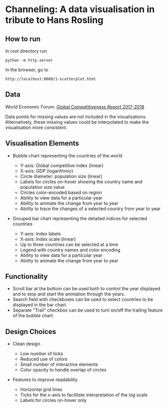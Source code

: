 # Channeling: A data visualisation in tribute to Hans Rosling

## How to run
In root directory run
```
python -m http.server
```
In the browser, go to 
```
http://localhost:8000/1-scatterplot.html
```

## Data
World Economic Forum: [Global Competitiveness Report 2017-2018](http://reports.weforum.org/global-competitiveness-index-2017-2018/)

Data points for missing values are not included in the visualisations. Alternatively, these missing values could be interpolated to make the visualisation more consistent.

## Visualisation Elements

- Bubble chart representing the countries of the world
	- Y-axis: Global competitive index (linear)
	- X-axis: GDP (logarithmic)
	- Circle diameter: population size (linear)
	- Labels for circles on-hover showing the country name and population size value
	- Circles color-encoded based on region
	- Ability to view data for a particular year 
	- Ability to animate the change from year to year
	- Ability to trace the changes of a selected country from year to year

- Grouped bar chart representing the detailed indices for selected countries
	- Y-axis: Index labels
	- X-axis: Index scale (linear)
	- Up to three countries can be selected at a time
	- Legend with country names and color encoding
	- Ability to view data for a particular year 
	- Ability to animate the change from year to year

## Functionality

- Scroll bar at the bottom can be used both to control the year displayed and to stop and start the animation through the years.
- Search field with checkboxes can be used to select countries to be displayed in the bar chart.
- Separate "Trail" checkbox can be used to turn on/off the trailing feature of the bubble chart.

## Design Choices

- Clean design
	- Low number of ticks
	- Reduced use of colors
	- Small number of interactive elements
	- Color opacity to handle overlap of circles

- Features to improve readability
	- Horizontal grid lines
	- Ticks for the x-axis to facilitate interpretation of the log scale
	- Labels for circles on-hover only 
